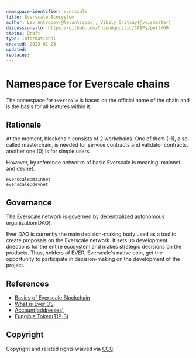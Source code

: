 ```yaml
---
namespace-identifier: everscale
title: Everscale Ecosystem
author: Lev Antropov(@levantropov), Vitaly Gritsay(@vvismaster)
discussions-to: https://github.com/ChainAgnostic/CAIPs/pull/60
status: Draft
type: Informational
created: 2023-01-23
updated:
replaces:
---
```


# Namespace for Everscale chains
The namespace for `Everscale` is based on the official name
of the chain and is the basis for all features
within it.

## Rationale

At the moment, blockchain consists of 2 workchains.
One of them (-1), a so-called masterchain,
is needed for service contracts and validator contracts,
another one (0) is for simple users.

However, by reference networks of basic Everscale
is meaning: mainnet and devnet.

```
everscale:mainnet
everscale:devnet
```
## Governance
The Everscale network is governed by decentralized autonomous organization(DAO).

Ever DAO is currently the main decision-making body
used as a tool to create proposals on the Everscale network.
It sets up development directions for the entire ecosystem
and makes strategic decisions on the products.
Thus, holders of EVER, Everscale's native coin,
get the opportunity to participate in decision-making
on the development of the project.



## References

* [Basics of Everscale Blockchain](https://docs.everscale.network/arch/basics)
* [What is Ever OS](https://docs.everscale.network/arch/ever-os)
* [Account(addresses)](https://docs.everscale.network/arch/accounts)
* [Fungible Token(TIP-3)](https://docs.everscale.network/standard/TIP-3)


## Copyright

Copyright and related rights waived via [CC0](https://creativecommons.org/publicdomain/zero/1.0/).
